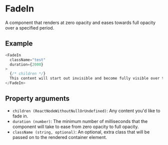 # FadeIn

A component that renders at zero opacity and eases towards full opacity over a specified period.

## Example

```javascript
<FadeIn
  className="test"
  duration={2000}
>
  {/* children */}
  This content will start out invisible and become fully visible over two seconds.
</FadeIn>
```

## Property arguments

* `children (ReactNodeWithoutNullOrUndefined)`: Any content you'd like to fade in.
* `duration (number)`: The minimum number of milliseconds that the component will take to ease from zero opacity to full opacity.
* `className (string, optional)`: An optional, extra class that will be passed on to the rendered container element.